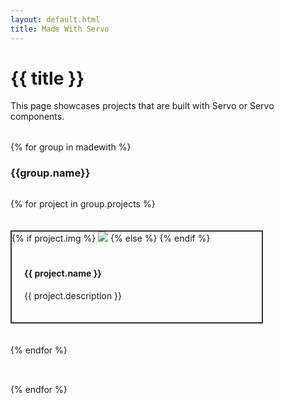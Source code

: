 ```yaml
---
layout: default.html
title: Made With Servo
---
```


<style type="text/css">

.made-with-container {
  gap: 20px;
  display: flex;
  flex-wrap: wrap;
  justify-content: start;
  margin-bottom: 32px;
}

.made-with-item {
  display: block;
  width: 400px;
  flex: 0 0 400px;
  border: 2px solid #333;
  cursor: pointer;
  color: inherit;
  text-decoration: inherit;
}

.made-with-item:hover {
  background-color: rgba(27, 131, 129, 0.5);
  background-color: #EAEAEA;
}

.made-with-text {
  padding: 20px;
}

.made-with-text > p {
  padding: 0;
}

.made-with-image {
  aspect-ratio: 2;
  object-fit: cover;
  object-position: top left;
  background-color: transparent;
}

</style>

<div class="inner-container">

<h1>{{ title }}</h1>
<p class="subtitle" style="margin-bottom: 32px">
  This page showcases projects that are built with Servo or Servo components.
</p>

{% for group in madewith %}

### {{group.name}}

<div class="made-with-container">

  {% for project in group.projects %}

  <a class="made-with-item" href="{{project.link}}" target="_blank">
    {% if project.img %}
      <img src="{{ project.img | url }}" class="made-with-image" alt=" " />
    {% else %}
      <!--<img src="{{ project.img | url }}" class="made-with-image" alt=" " /> -->
    {% endif %}
    <div class="made-with-text">
      <h4>{{ project.name }}</h4>
      <p>{{ project.description }}</p>
    </div>
  </a>

  {% endfor %}
</div>

{% endfor %}


</div>